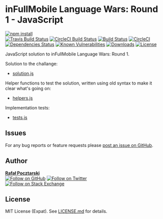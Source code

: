 inFullMobile Language Wars: Round 1 - JavaScript
================================================
[![npm install][install-img]][npm-url]
<br>
[![Travis Build Status][travis-shield]][travis-url]
[![CircleCI Build Status][circle-shield]][circle-url]
[![Build Status][travis-img]][travis-url]
[![CircleCI][circle-img]][circle-url]
[![Dependencies Status][david-img]][david-url]
[![Known Vulnerabilities][snyk-img]][snyk-url]
[![Downloads][downloads-img]][stats-url]
[![License][license-img]][license-url]

JavaScript solution to inFullMobile Language Wars: Round 1.

Solution to the challange:

* [solution.js](solution.js)

Helper functions to test the solution,
written using old syntax to make it clear what's going on:

* [helpers.js](helpers.js)

Implementation tests:

* [tests.js](tests.js)

Issues
------
For any bug reports or feature requests please
[post an issue on GitHub][issues-url].

Author
------
[**Rafał Pocztarski**](https://pocztarski.com/)
<br/>
[![Follow on GitHub][github-follow-img]][github-follow-url]
[![Follow on Twitter][twitter-follow-img]][twitter-follow-url]
<br/>
[![Follow on Stack Exchange][stackexchange-img]][stackoverflow-url]

License
-------
MIT License (Expat). See [LICENSE.md](LICENSE.md) for details.

[npm-url]: https://www.npmjs.com/package/ifm-lw-r1-js
[github-url]: https://github.com/rsp/ifm-lw-r1-js
[readme-url]: https://github.com/rsp/ifm-lw-r1-js#readme
[issues-url]: https://github.com/rsp/ifm-lw-r1-js/issues
[license-url]: https://github.com/rsp/ifm-lw-r1-js/blob/master/LICENSE.md
[travis-url]: https://travis-ci.org/rsp/ifm-lw-r1-js
[travis-img]: https://travis-ci.org/rsp/ifm-lw-r1-js.svg?branch=master
[travis-shield]: https://img.shields.io/travis/rsp/ifm-lw-r1-js.svg?label=Travis+CI
[circle-url]: https://circleci.com/gh/rsp/ifm-lw-r1-js
[circle-img]: https://circleci.com/gh/rsp/ifm-lw-r1-js.svg?style=svg
[circle-shield]: https://img.shields.io/circleci/project/github/rsp/ifm-lw-r1-js.svg?label=Circle+CI
[snyk-url]: https://snyk.io/test/github/rsp/ifm-lw-r1-js
[snyk-img]: https://snyk.io/test/github/rsp/ifm-lw-r1-js/badge.svg
[david-url]: https://david-dm.org/rsp/ifm-lw-r1-js
[david-img]: https://david-dm.org/rsp/ifm-lw-r1-js/status.svg
[install-img]: https://nodei.co/npm/ifm-lw-r1-js.png?compact=true
[downloads-img]: https://img.shields.io/npm/dt/ifm-lw-r1-js.svg
[license-img]: https://img.shields.io/npm/l/ifm-lw-r1-js.svg
[stats-url]: http://npm-stat.com/charts.html?package=ifm-lw-r1-js
[github-follow-url]: https://github.com/rsp
[github-follow-img]: https://img.shields.io/github/followers/rsp.svg?style=social&label=Follow
[twitter-follow-url]: https://twitter.com/intent/follow?screen_name=pocztarski
[twitter-follow-img]: https://img.shields.io/twitter/follow/pocztarski.svg?style=social&label=Follow
[stackoverflow-url]: https://stackoverflow.com/users/613198/rsp
[stackexchange-url]: https://stackexchange.com/users/303952/rsp
[stackexchange-img]: https://stackexchange.com/users/flair/303952.png
